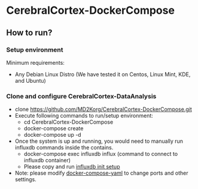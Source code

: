 # CerebralCortex-DockerCompose

## How to run?
### Setup environment
Minimum requirements:
* Any Debian Linux Distro (We have tested it on Centos, Linux Mint, KDE, and Ubuntu)

### Clone and configure CerebralCortex-DataAnalysis
* clone https://github.com/MD2Korg/CerebralCortex-DockerCompose.git
* Execute following commands to run/setup environment:
    * cd CerebralCortex-DockerCompose
    * docker-compose create
    * docker-compose up -d
* Once the system is up and running, you would need to manually run influxdb commands inside the contains.
    * docker-compose exec influxdb influx (command to connect to influxdb container)
    * Please copy and run [influxdb init setup](https://github.com/MD2Korg/CerebralCortex-DockerCompose/blob/master/influxdb/init.txt)
* Note: please modify [docker-compose-yaml](https://github.com/MD2Korg/CerebralCortex-DockerCompose/blob/master/docker-compose.yml) to change ports and other settings.
    
